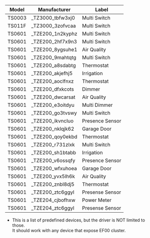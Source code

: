 | Model  | Manufacturer      | Label           |
| ------ | ----------------- | --------------- |
| TS0003 | \_TZ3000_tbfw3xj0 | Multi Switch    |
| TS011F | \_TZ3000_3zofvcaa | Multi Switch    |
| TS0601 | \_TZE200_1n2kyphz | Multi Switch    |
| TS0601 | \_TZE200_2hf7x9n3 | Multi Switch    |
| TS0601 | \_TZE200_8ygsuhe1 | Air Quality     |
| TS0601 | \_TZE200_9mahtqtg | Multi Switch    |
| TS0601 | \_TZE200_a8sdabtg | Thermostat      |
| TS0601 | \_TZE200_akjefhj5 | Irrigation      |
| TS0601 | \_TZE200_aoclfnxz | Thermostat      |
| TS0601 | \_TZE200_dfxkcots | Dimmer          |
| TS0601 | \_TZE200_dwcarsat | Air Quality     |
| TS0601 | \_TZE200_e3oitdyu | Multi Dimmer    |
| TS0601 | \_TZE200_go3tvswy | Multi Switch    |
| TS0601 | \_TZE200_ikvncluo | Presence Sensor |
| TS0601 | \_TZE200_nklqjk62 | Garage Door     |
| TS0601 | \_TZE200_qoy0ekbd | Thermostat      |
| TS0601 | \_TZE200_r731zlxk | Multi Switch    |
| TS0601 | \_TZE200_sh1btabb | Irrigation      |
| TS0601 | \_TZE200_v6ossqfy | Presence Sensor |
| TS0601 | \_TZE200_wfxuhoea | Garage Door     |
| TS0601 | \_TZE200_yvx5lh6k | Air Quality     |
| TS0601 | \_TZE200_znbl8dj5 | Thermostat      |
| TS0601 | \_TZE200_ztc6ggyl | Presense Sensor |
| TS0601 | \_TZE204_cjbofhxw | Power Meter     |
| TS0601 | \_TZE204_ztc6ggyl | Presense Sensor |

- This is a list of predefined devices, but the driver is NOT limited to those.<br />It should work with any device that expose EF00 cluster.
